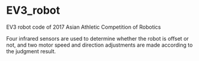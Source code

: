 # EV3_robot
EV3 robot code of 2017 Asian Athletic Competition of Robotics

Four infrared sensors are used to determine whether the robot is offset or not, and two motor speed and direction adjustments are made according to the judgment result.
